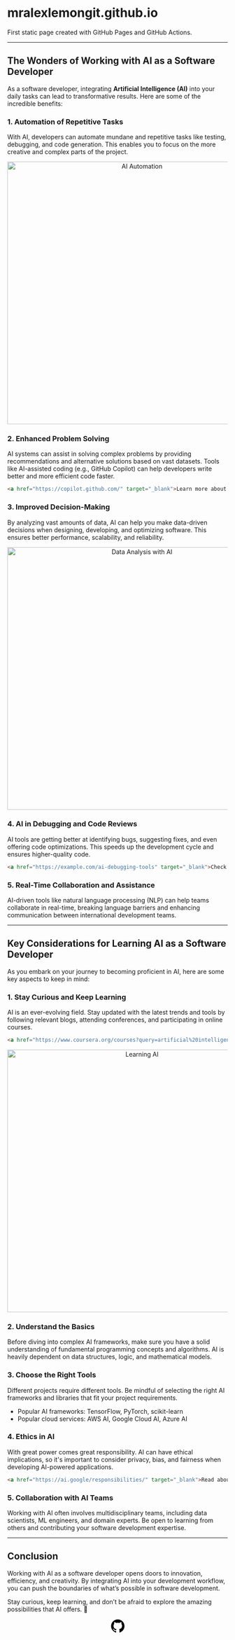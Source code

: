 # mralexlemongit.github.io
First static page created with GitHub Pages and GitHub Actions.

---

## The Wonders of Working with AI as a Software Developer

As a software developer, integrating **Artificial Intelligence (AI)** into your daily tasks can lead to transformative results. Here are some of the incredible benefits:

### 1. Automation of Repetitive Tasks
With AI, developers can automate mundane and repetitive tasks like testing, debugging, and code generation. This enables you to focus on the more creative and complex parts of the project.

<div style="text-align:center;">
    <img src="https://example.com/ai-automation.jpg" alt="AI Automation" width="600" />
</div>

### 2. Enhanced Problem Solving
AI systems can assist in solving complex problems by providing recommendations and alternative solutions based on vast datasets. Tools like AI-assisted coding (e.g., GitHub Copilot) can help developers write better and more efficient code faster.

```html
<a href="https://copilot.github.com/" target="_blank">Learn more about GitHub Copilot</a>
```

### 3. Improved Decision-Making
By analyzing vast amounts of data, AI can help you make data-driven decisions when designing, developing, and optimizing software. This ensures better performance, scalability, and reliability.

<div style="text-align:center;"> <img src="https://encrypted-tbn0.gstatic.com/images?q=tbn:ANd9GcQDrT3wu4vocY4bIkkJjT1tJEN0wxHAxerHMA&s" alt="Data Analysis with AI" width="600" /> </div>

### 4. AI in Debugging and Code Reviews
AI tools are getting better at identifying bugs, suggesting fixes, and even offering code optimizations. This speeds up the development cycle and ensures higher-quality code.

```html
<a href="https://example.com/ai-debugging-tools" target="_blank">Check out AI debugging tools</a>
```

### 5. Real-Time Collaboration and Assistance
AI-driven tools like natural language processing (NLP) can help teams collaborate in real-time, breaking language barriers and enhancing communication between international development teams.

---

## Key Considerations for Learning AI as a Software Developer

As you embark on your journey to becoming proficient in AI, here are some key aspects to keep in mind:

### 1. Stay Curious and Keep Learning
AI is an ever-evolving field. Stay updated with the latest trends and tools by following relevant blogs, attending conferences, and participating in online courses.

```html
<a href="https://www.coursera.org/courses?query=artificial%20intelligence" target="_blank">Explore AI Courses on Coursera</a>
```

<div style="text-align:center;"> <img src="https://encrypted-tbn0.gstatic.com/images?q=tbn:ANd9GcQPsTWAkLIDaz7Lpu2MKQNxepn4kaEShknm9g&s" alt="Learning AI" width="600" /> </div>

### 2. Understand the Basics
Before diving into complex AI frameworks, make sure you have a solid understanding of fundamental programming concepts and algorithms. AI is heavily dependent on data structures, logic, and mathematical models.

### 3. Choose the Right Tools
Different projects require different tools. Be mindful of selecting the right AI frameworks and libraries that fit your project requirements.

- Popular AI frameworks: TensorFlow, PyTorch, scikit-learn
- Popular cloud services: AWS AI, Google Cloud AI, Azure AI

### 4. Ethics in AI
With great power comes great responsibility. AI can have ethical implications, so it's important to consider privacy, bias, and fairness when developing AI-powered applications.

```html
<a href="https://ai.google/responsibilities/" target="_blank">Read about AI ethics at Google</a>
```

### 5. Collaboration with AI Teams
Working with AI often involves multidisciplinary teams, including data scientists, ML engineers, and domain experts. Be open to learning from others and contributing your software development expertise.

---

## Conclusion
Working with AI as a software developer opens doors to innovation, efficiency, and creativity. By integrating AI into your development workflow, you can push the boundaries of what’s possible in software development.

Stay curious, keep learning, and don’t be afraid to explore the amazing possibilities that AI offers. 🚀

<div style="text-align:center;"> <a href="https://github.com/Mralexlemongit" target="_blank"><svg height="32" aria-hidden="true" viewBox="0 0 24 24" version="1.1" width="32" data-view-component="true" class="octicon octicon-mark-github v-align-middle color-fg-default">
    <path d="M12.5.75C6.146.75 1 5.896 1 12.25c0 5.089 3.292 9.387 7.863 10.91.575.101.79-.244.79-.546 0-.273-.014-1.178-.014-2.142-2.889.532-3.636-.704-3.866-1.35-.13-.331-.69-1.352-1.18-1.625-.402-.216-.977-.748-.014-.762.906-.014 1.553.834 1.769 1.179 1.035 1.74 2.688 1.25 3.349.948.1-.747.402-1.25.733-1.538-2.559-.287-5.232-1.279-5.232-5.678 0-1.25.445-2.285 1.178-3.09-.115-.288-.517-1.467.115-3.048 0 0 .963-.302 3.163 1.179.92-.259 1.897-.388 2.875-.388.977 0 1.955.13 2.875.388 2.2-1.495 3.162-1.179 3.162-1.179.633 1.581.23 2.76.115 3.048.733.805 1.179 1.825 1.179 3.09 0 4.413-2.688 5.39-5.247 5.678.417.36.776 1.05.776 2.128 0 1.538-.014 2.774-.014 3.162 0 .302.216.662.79.547C20.709 21.637 24 17.324 24 12.25 24 5.896 18.854.75 12.5.75Z"></path>
</svg></a> </div>
